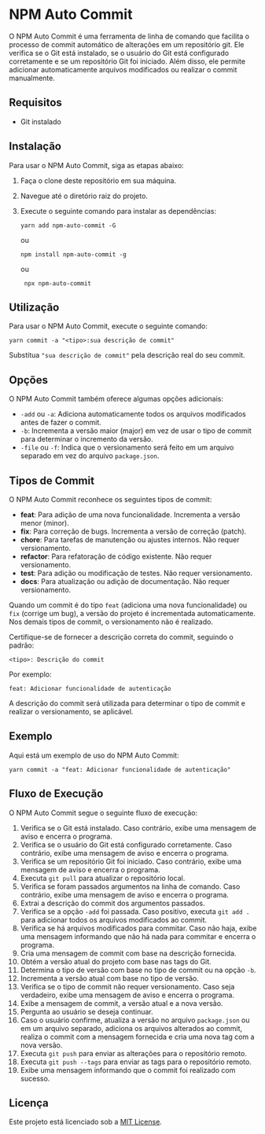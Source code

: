 # NPM Auto Commit

O NPM Auto Commit é uma ferramenta de linha de comando que facilita o processo de commit automático de alterações em um repositório git. Ele verifica se o Git está instalado, se o usuário do Git está configurado corretamente e se um repositório Git foi iniciado. Além disso, ele permite adicionar automaticamente arquivos modificados ou realizar o commit manualmente.

## Requisitos

- Git instalado

## Instalação

Para usar o NPM Auto Commit, siga as etapas abaixo:

1. Faça o clone deste repositório em sua máquina.
2. Navegue até o diretório raiz do projeto.
3. Execute o seguinte comando para instalar as dependências:

   ```shell
   yarn add npm-auto-commit -G
   ```

   ou

   ```shell
   npm install npm-auto-commit -g
   ```

   ou

   ```shell
    npx npm-auto-commit
   ```

## Utilização

Para usar o NPM Auto Commit, execute o seguinte comando:

```shell
yarn commit -a "<tipo>:sua descrição de commit"
```

Substitua `"sua descrição de commit"` pela descrição real do seu commit.

## Opções

O NPM Auto Commit também oferece algumas opções adicionais:

- `-add` ou `-a`: Adiciona automaticamente todos os arquivos modificados antes de fazer o commit.
- `-b`: Incrementa a versão maior (major) em vez de usar o tipo de commit para determinar o incremento da versão.
- `-file` ou `-f`: Indica que o versionamento será feito em um arquivo separado em vez do arquivo `package.json`.

## Tipos de Commit

O NPM Auto Commit reconhece os seguintes tipos de commit:

- **feat**: Para adição de uma nova funcionalidade. Incrementa a versão menor (minor).
- **fix**: Para correção de bugs. Incrementa a versão de correção (patch).
- **chore**: Para tarefas de manutenção ou ajustes internos. Não requer versionamento.
- **refactor**: Para refatoração de código existente. Não requer versionamento.
- **test**: Para adição ou modificação de testes. Não requer versionamento.
- **docs**: Para atualização ou adição de documentação. Não requer versionamento.

Quando um commit é do tipo `feat` (adiciona uma nova funcionalidade) ou `fix` (corrige um bug), a versão do projeto é incrementada automaticamente. Nos demais tipos de commit, o versionamento não é realizado.

Certifique-se de fornecer a descrição correta do commit, seguindo o padrão:

```
<tipo>: Descrição do commit
```

Por exemplo:

```
feat: Adicionar funcionalidade de autenticação
```

A descrição do commit será utilizada para determinar o tipo de commit e realizar o versionamento, se aplicável.

## Exemplo

Aqui está um exemplo de uso do NPM Auto Commit:

```shell
yarn commit -a "feat: Adicionar funcionalidade de autenticação"
```

## Fluxo de Execução

O NPM Auto Commit segue o seguinte fluxo de execução:

1. Verifica se o Git está instalado. Caso contrário, exibe uma mensagem de aviso e encerra o programa.
2. Verifica se o usuário do Git está configurado corretamente. Caso contrário, exibe uma mensagem de aviso e encerra o programa.
3. Verifica se um repositório Git foi iniciado. Caso contrário, exibe uma mensagem de aviso e encerra o programa.
4. Executa `git pull` para atualizar o repositório local.
5. Verifica se foram passados argumentos na linha de comando. Caso contrário, exibe uma mensagem de aviso e encerra o programa.
6. Extrai a descrição do commit dos argumentos passados.
7. Verifica se a opção `-add` foi passada. Caso positivo, executa `git add .` para adicionar todos os arquivos modificados ao commit.
8. Verifica se há arquivos modificados para commitar. Caso não haja, exibe uma mensagem informando que não há nada para commitar e encerra o programa.
9. Cria uma mensagem de commit com base na descrição fornecida.
10. Obtém a versão atual do projeto com base nas tags do Git.
11. Determina o tipo de versão com base no tipo de commit ou na opção `-b`.
12. Incrementa a versão atual com base no tipo de versão.
13. Verifica se o tipo de commit não requer versionamento. Caso seja verdadeiro, exibe uma mensagem de aviso e encerra o programa.
14. Exibe a mensagem de commit, a versão atual e a nova versão.
15. Pergunta ao usuário se deseja continuar.
16. Caso o usuário confirme, atualiza a versão no arquivo `package.json` ou em um arquivo separado, adiciona os arquivos alterados ao commit, realiza o commit com a mensagem fornecida e cria uma nova tag com a nova versão.
17. Executa `git push` para enviar as alterações para o repositório remoto.
18. Executa `git push --tags` para enviar as tags para o repositório remoto.
19. Exibe uma mensagem informando que o commit foi realizado com sucesso.

## Licença

Este projeto está licenciado sob a [MIT License](LICENSE).

